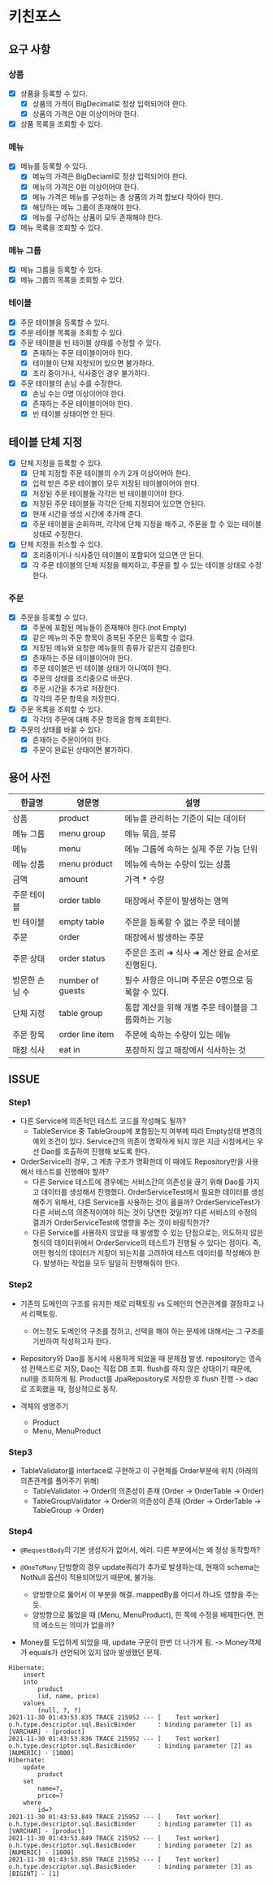 # 키친포스

## 요구 사항

### 상품

- [x] 상품을 등록할 수 있다.
    - [x] 상품의 가격이 BigDecimal로 정상 입력되어야 한다.
    - [x] 상품의 가격은 0원 이상이어야 한다.
- [x] 상품 목록을 조회할 수 있다.

### 메뉴

- [x] 메뉴를 등록할 수 있다.
    - [x] 메뉴의 가격은 BigDeciaml로 정상 입력되어야 한다.
    - [x] 메뉴의 가격은 0원 이상이어야 한다.
    - [x] 메뉴 가격은 메뉴를 구성하는 총 상품의 가격 합보다 작아야 한다.
    - [x] 해당하는 메뉴 그룹이 존재해야 한다.
    - [x] 메뉴를 구성하는 상품이 모두 존재해야 한다.
- [x] 메뉴 목록을 조회할 수 있다.

### 메뉴 그룹

- [x] 메뉴 그룹을 등록할 수 있다.
- [x] 메뉴 그룹의 목록을 조회할 수 있다.

### 테이블

- [x] 주문 테이블을 등록할 수 있다.
- [x] 주문 테이블 목록을 조회할 수 있다.
- [x] 주문 테이블을 빈 테이블 상태를 수정할 수 있다.
    - [x] 존재하는 주문 테이블이어야 한다.
    - [x] 테이블이 단체 지정되어 있으면 불가하다.
    - [x] 조리 중이거나, 식사중인 경우 불가하다.
- [x] 주문 테이블의 손님 수를 수정한다.
    - [x] 손님 수는 0명 이상이어야 한다.
    - [x] 존재하는 주문 테이블이어야 한다.
    - [x] 빈 테이블 상태이면 안 된다.

## 테이블 단체 지정

- [x] 단체 지정을 등록할 수 있다.
    - [x] 단체 지정할 주문 테이블의 수가 2개 이상이어야 한다.
    - [x] 입력 받은 주문 테이블이 모두 저장된 테이블이어야 한다.
    - [x] 저장된 주문 테이블들 각각은 빈 테이블이어야 한다.
    - [x] 저장된 주문 테이블들 각각은 단체 지정되어 있으면 안된다.
    - [x] 현재 시간을 생성 시간에 추가해 준다.
    - [x] 주문 테이블을 순회하며, 각각에 단체 지정을 해주고, 주문을 할 수 있는 테이블 상태로 수정한다.

- [x] 단체 지정을 취소할 수 있다.
    - [x] 조리중이거나 식사중인 테이블이 포함되어 있으면 안 된다.
    - [x] 각 주문 테이블의 단체 지정을 해지하고, 주문을 할 수 있는 테이블 상태로 수정한다.

### 주문

- [x] 주문을 등록할 수 있다.
    - [x] 주문에 포함된 메뉴들이 존재해야 한다.(not Empty)
    - [x] 같은 메뉴의 주문 항목이 중복된 주문은 등록할 수 없다.
    - [x] 저장된 메뉴와 요청한 메뉴들의 종류가 같은지 검증한다.
    - [x] 존재하는 주문 테이블이어야 한다.
    - [x] 주문 테이블은 빈 테이블 상태가 아니여야 한다.
    - [x] 주문의 상태를 조리중으로 바꾼다.
    - [x] 주문 시간을 추가로 저장한다.
    - [x] 각각의 주문 항목을 저장한다.
- [x] 주문 목록을 조회할 수 있다.
    - [x] 각각의 주문에 대해 주문 항목을 함께 조회한다.
- [x] 주문의 상태를 바꿀 수 있다.
    - [x] 존재하는 주문이어야 한다.
    - [x] 주문이 완료된 상태이면 불가하다.

## 용어 사전

| 한글명 | 영문명 | 설명 |
| --- | --- | --- |
| 상품 | product | 메뉴를 관리하는 기준이 되는 데이터 |
| 메뉴 그룹 | menu group | 메뉴 묶음, 분류 |
| 메뉴 | menu | 메뉴 그룹에 속하는 실제 주문 가능 단위 |
| 메뉴 상품 | menu product | 메뉴에 속하는 수량이 있는 상품 |
| 금액 | amount | 가격 * 수량 |
| 주문 테이블 | order table | 매장에서 주문이 발생하는 영역 |
| 빈 테이블 | empty table | 주문을 등록할 수 없는 주문 테이블 |
| 주문 | order | 매장에서 발생하는 주문 |
| 주문 상태 | order status | 주문은 조리 ➜ 식사 ➜ 계산 완료 순서로 진행된다. |
| 방문한 손님 수 | number of guests | 필수 사항은 아니며 주문은 0명으로 등록할 수 있다. |
| 단체 지정 | table group | 통합 계산을 위해 개별 주문 테이블을 그룹화하는 기능 |
| 주문 항목 | order line item | 주문에 속하는 수량이 있는 메뉴 |
| 매장 식사 | eat in | 포장하지 않고 매장에서 식사하는 것 |

## ISSUE

### Step1

- 다른 Service에 의존적인 테스트 코드를 작성해도 될까?
    - TableService 중 TableGroup에 포함됬는지 여부에 따라 Empty상태 변경의 예외 조건이 있다. Service간의 의존이 명확하게 되지 않은 지금
      시점에서는 우선 Dao를 호출하여 진행해 보도록 한다.
- OrderService의 경우, 그 계층 구조가 명확한데 이 때에도 Repository만을 사용해서 테스트를 진행해야 할까?
    - 다른 Service 테스트에 경우에는 서비스간의 의존성을 끊기 위해 Dao를 가지고 데이터를 생성해서 진행했다. OrderServiceTest에서 필요한 데이터를
      생성해주기 위해서, 다른 Service를 사용하는 것이 옳을까? OrderServiceTest가 다른 서비스의 의존적이여야 하는 것이 당연한 것일까? 다른 서비스의
      수정의 결과가 OrderServiceTest에 영향을 주는 것이 바람직한가?
    - 다른 Service를 사용하지 않았을 때 발생할 수 있는 단점으로는, 의도하지 않은 형식의 데이터위에서 OrderService의 테스트가 진행될 수 있다는 점이다. 즉,
      어떤 형식의 데이터가 저장이 되는지를 고려하여 테스트 데이터를 작성해야 한다. 발생하는 작업을 모두 일일히 진행해줘야 한다.

### Step2

- 기존의 도메인의 구조를 유지한 채로 리팩토링 vs 도메인의 연관관계를 결정하고 나서 리팩토링.
    - 어느정도 도메인의 구조를 정하고, 선택을 해야 하는 문제에 대해서는 그 구조를 기반하여 작성하고자 한다.

- Repository와 Dao를 동시에 사용하게 되었을 때 문제점 발생. repository는 영속성 컨택스트로 저장, Dao는 직접 DB 조회. flush를 하지 않은 상태이기
  때문에, null을 조회하게 됨. Product를 JpaRepository로 저장한 후 flush 진행 -> dao로 조회했을 때, 정상적으로 동작.

- 객체의 생명주기
    - Product
    - Menu, MenuProduct

### Step3

- TableValidator를 interface로 구현하고 이 구현체를 Order부분에 위치 (아래의 의존관계를 풀어주기 위해)
    - TableValidator -> Order의 의존성이 존재 (Order -> OrderTable -> Order)
    - TableGroupValidator -> Order의 의존성이 존재 (Order -> OrderTable -> TableGroup -> Order)

### Step4

- `@RequestBody`의 기본 생성자가 없어서, 에러. 다른 부분에서는 왜 정상 동작할까?
- `@OneToMany` 단방향의 경우 update쿼리가 추가로 발생하는데, 현재의 schema는 NotNull 옵션이 적용되어있기 때문에, 불가능.
    - 양방향으로 뚫어서 이 부분을 해결. mappedBy를 어디서 하냐도 영향을 주는 듯.
    - 양방향으로 뚫었을 때 (Menu, MenuProduct), 한 쪽에 수정을 배제한다면, 편의 메소드는 의미가 없을까?

- Money를 도입하게 되었을 때, update 구문이 한번 더 나가게 됨. -> Money객체가 equals가 선언되어 있지 않아 발생했던 문제.
```log
Hibernate: 
    insert 
    into
        product
        (id, name, price) 
    values
        (null, ?, ?)
2021-11-30 01:43:53.835 TRACE 215952 --- [    Test worker] o.h.type.descriptor.sql.BasicBinder      : binding parameter [1] as [VARCHAR] - [product]
2021-11-30 01:43:53.836 TRACE 215952 --- [    Test worker] o.h.type.descriptor.sql.BasicBinder      : binding parameter [2] as [NUMERIC] - [1000]
Hibernate: 
    update
        product 
    set
        name=?,
        price=? 
    where
        id=?
2021-11-30 01:43:53.849 TRACE 215952 --- [    Test worker] o.h.type.descriptor.sql.BasicBinder      : binding parameter [1] as [VARCHAR] - [product]
2021-11-30 01:43:53.849 TRACE 215952 --- [    Test worker] o.h.type.descriptor.sql.BasicBinder      : binding parameter [2] as [NUMERIC] - [1000]
2021-11-30 01:43:53.850 TRACE 215952 --- [    Test worker] o.h.type.descriptor.sql.BasicBinder      : binding parameter [3] as [BIGINT] - [1]
```

